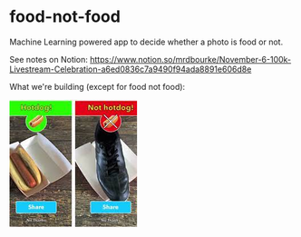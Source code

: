 # food-not-food
Machine Learning powered app to decide whether a photo is food or not.

See notes on Notion: https://www.notion.so/mrdbourke/November-6-100k-Livestream-Celebration-a6ed0836c7a9490f94ada8891e606d8e

What we're building (except for food not food):

<img src="https://raw.githubusercontent.com/mrdbourke/food-not-food/main/hotdog-not-hotdog.jpeg"/>
